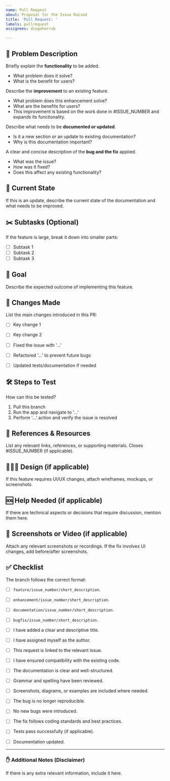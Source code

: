 ```yaml
---
name: Pull Request
about: Proposal for the Issue Raised
title: 'Pull Request: '
labels: pullrequest
assignees: diegoherrub

---
```


## 🤔 Problem Description
Briefly explain the **functionality** to be added.
- What problem does it solve?
- What is the benefit for users?

Describe the **improvement** to an existing feature.
- What problem does this enhancement solve?
- What are the benefits for users?
- This improvement is based on the work done in #ISSUE_NUMBER and expands its functionality.

Describe what needs to be **documented or updated**.
- Is it a new section or an update to existing documentation?
- Why is this documentation important?

A clear and concise description of the **bug and the fix** applied.
- What was the issue?
- How was it fixed?
- Does this affect any existing functionality?

## 📝 Current State
If this is an update, describe the current state of the documentation and what needs to be improved.

## ✂️ Subtasks (Optional)
If the feature is large, break it down into smaller parts:
- [ ] Subtask 1
- [ ] Subtask 2
- [ ] Subtask 3

## 🎯 Goal
Describe the expected outcome of implementing this feature.

## 📌 Changes Made
List the main changes introduced in this PR:
- [ ] Key change 1
- [ ] Key change 2

- [ ] Fixed the issue with '...'
- [ ] Refactored '...' to prevent future bugs
- [ ] Updated tests/documentation if needed

## 🛠 Steps to Test
How can this be tested?
1. Pull this branch
2. Run the app and navigate to '...'
3. Perform '...' action and verify the issue is resolved

## 🔗 References & Resources
List any relevant links, references, or supporting materials.
Closes #ISSUE_NUMBER (if applicable).

## 👩🏽‍🎨 Design (if applicable)
If this feature requires UI/UX changes, attach wireframes, mockups, or screenshots.

## 🆘 Help Needed (if applicable)
If there are technical aspects or decisions that require discussion, mention them here.

## 📸 Screenshots or Video (if applicable)
Attach any relevant screenshots or recordings.
If the fix involves UI changes, add before/after screenshots.

## ✅ Checklist
The branch follows the correct format:
- [ ] `feature/issue_number/short_description`.
- [ ] `enhancement/issue_number/short_description`.
- [ ] `documentation/issue_number/short_description`.
- [ ] `bugfix/issue_number/short_description`.
- [ ] I have added a clear and descriptive title.
- [ ] I have assigned myself as the author.
- [ ] This request is linked to the relevant issue.
- [ ] I have ensured compatibility with the existing code.

- [ ] The documentation is clear and well-structured.
- [ ] Grammar and spelling have been reviewed.
- [ ] Screenshots, diagrams, or examples are included where needed.

- [ ] The bug is no longer reproducible.
- [ ] No new bugs were introduced.
- [ ] The fix follows coding standards and best practices.

- [ ] Tests pass successfully (if applicable).

- [ ] Documentation updated.

---

### ✋ Additional Notes (Disclaimer)
If there is any extra relevant information, include it here.
